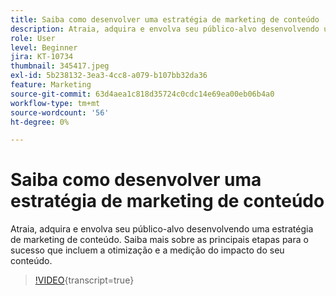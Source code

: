 ```yaml
---
title: Saiba como desenvolver uma estratégia de marketing de conteúdo
description: Atraia, adquira e envolva seu público-alvo desenvolvendo uma estratégia de marketing de conteúdo.
role: User
level: Beginner
jira: KT-10734
thumbnail: 345417.jpeg
exl-id: 5b238132-3ea3-4cc8-a079-b107bb32da36
feature: Marketing
source-git-commit: 63d4aea1c818d35724c0cdc14e69ea00eb06b4a0
workflow-type: tm+mt
source-wordcount: '56'
ht-degree: 0%

---
```


# Saiba como desenvolver uma estratégia de marketing de conteúdo

Atraia, adquira e envolva seu público-alvo desenvolvendo uma estratégia de marketing de conteúdo. Saiba mais sobre as principais etapas para o sucesso que incluem a otimização e a medição do impacto do seu conteúdo.

>[!VIDEO](https://video.tv.adobe.com/v/3417151/?quality=12&learn=on&captions=por_br){transcript=true}
